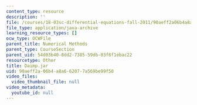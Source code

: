 ```yaml
---
content_type: resource
description: ''
file: /courses/18-03sc-differential-equations-fall-2011/90aeff2a06b4a8a662077a569be99f50_Daimp.jar
file_type: application/java-archive
learning_resource_types: []
ocw_type: OCWFile
parent_title: Numerical Methods
parent_type: CourseSection
parent_uid: 54d03b40-8dd2-7385-59db-03f6f1ebac22
resourcetype: Other
title: Daimp.jar
uid: 90aeff2a-06b4-a8a6-6207-7a569be99f50
video_files:
  video_thumbnail_file: null
video_metadata:
  youtube_id: null
---
```

